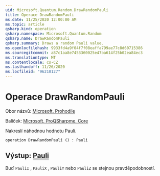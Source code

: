 ```yaml
---
uid: Microsoft.Quantum.Random.DrawRandomPauli
title: Operace DrawRandomPauli
ms.date: 11/25/2020 12:00:00 AM
ms.topic: article
qsharp.kind: operation
qsharp.namespace: Microsoft.Quantum.Random
qsharp.name: DrawRandomPauli
qsharp.summary: Draws a random Pauli value.
ms.openlocfilehash: 9933fd4a9f04f7f08eaffa799ae77c8d60715386
ms.sourcegitcommit: a87c1aa8e7453360025e47ba614f25b02ea84ec3
ms.translationtype: MT
ms.contentlocale: cs-CZ
ms.lasthandoff: 11/26/2020
ms.locfileid: "96210127"
---
```

# <a name="drawrandompauli-operation"></a>Operace DrawRandomPauli

Obor názvů: [Microsoft. Prohodile](xref:Microsoft.Quantum.Random)

Balíček: [Microsoft. ProQSharpme. Core](https://nuget.org/packages/Microsoft.Quantum.QSharp.Core)


Nakreslí náhodnou hodnotu Pauli.

```qsharp
operation DrawRandomPauli () : Pauli
```


## <a name="output--pauli"></a>Výstup: [Pauli](xref:microsoft.quantum.lang-ref.pauli)

Buď `PauliI` , `PauliX` , `PauliY` nebo `PauliZ` se stejnou pravděpodobností.